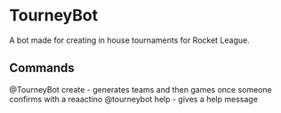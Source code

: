 # TourneyBot
A bot made for creating in house tournaments for Rocket League.

## Commands

@TourneyBot create - generates teams and then games once someone confirms with a reaactino
@tourneybot help - gives a help message
